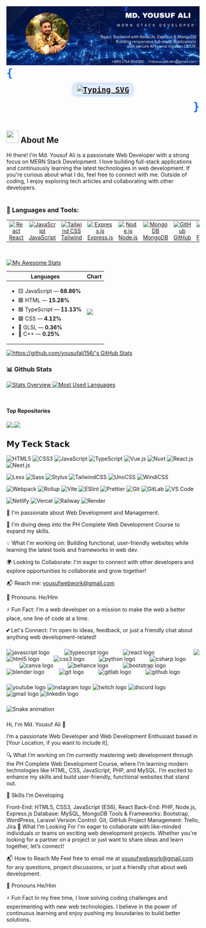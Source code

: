 
<img src="https://github.com/yousufali156/yousufali156/blob/main/Md.%20Yousuf%20Ali.png?raw=true"/>

<br/>
     
<p align="left" style="font-size: 28px; color: #0065F8; margin: 0;">
  <strong><samp>{</samp></strong>
</p>

<p align="center" style="margin: 15px 0;">
  <samp>
    <span style="color: #4300FF; font-weight: bold; font-size: 20px; background: rgba(0, 101, 248, 0.1); padding: 2px 8px; border-radius: 5px; box-shadow: 0 0 10px rgba(0, 101, 248, 0.5);">
      <a href="https://git.io/typing-svg">
        <img src="https://readme-typing-svg.demolab.com?font=Fira+Code&pause=1000&color=0065F8&width=435&lines=WelCome++++This+is+MD.+Yousuf+Ali;MERN+Stack+Web+Developer" alt="Typing SVG" />
      </a>
    </span>
  </samp>
</p>

<p align="right" style="font-size: 28px; color: #0065F8; margin: 0;">
  <strong><samp>}</samp></strong>
</p>

<br/>

<h2> <img width="32" height="32" src="https://img.icons8.com/?size=100&id=joATxKQkJdV6&format=png&color=000000" /> About Me</h2>
Hi there! I'm Md. Yousuf Ali is a passionate Web Developer with a strong focus on MERN Stack Development. I love building full-stack applications and continuously learning the latest technologies in web development. If you're curious about what I do, feel free to connect with me. Outside of coding, I enjoy exploring tech articles and collaborating with other developers.

<br>
<br>






### 🔨 Languages and Tools:
<table>
  <tr>
    <td align="center" width="96">
      <a href="https://reactjs.org" target="_blank" rel="noopener noreferrer">
        <img src="https://cdn.jsdelivr.net/gh/devicons/devicon/icons/react/react-original.svg" width="48" height="48" alt="React" />
        <br>React
      </a>
    </td>
    <td align="center" width="96">
      <a href="https://developer.mozilla.org/en-US/docs/Web/JavaScript" target="_blank" rel="noopener noreferrer">
        <img src="https://cdn.jsdelivr.net/gh/devicons/devicon/icons/javascript/javascript-original.svg" width="48" height="48" alt="JavaScript" />
        <br>JavaScript
      </a>
    </td>
    <td align="center" width="96">
      <a href="https://tailwindcss.com" target="_blank" rel="noopener noreferrer">
        <img src="https://www.vectorlogo.zone/logos/tailwindcss/tailwindcss-icon.svg" width="48" height="48" alt="Tailwind CSS" />
        <br>Tailwind
      </a>
    </td>
    <td align="center" width="96">
      <a href="https://expressjs.com" target="_blank" rel="noopener noreferrer">
        <img src="https://cdn.jsdelivr.net/gh/devicons/devicon/icons/express/express-original.svg" width="48" height="48" alt="Express.js" />
        <br>Express.js
      </a>
    </td>
    <td align="center" width="96">
      <a href="https://nodejs.org" target="_blank" rel="noopener noreferrer">
        <img src="https://cdn.jsdelivr.net/gh/devicons/devicon/icons/nodejs/nodejs-original.svg" width="48" height="48" alt="Node.js" />
        <br>Node.js
      </a>
    </td>
    <td align="center" width="96">
      <a href="https://www.mongodb.com" target="_blank" rel="noopener noreferrer">
        <img src="https://cdn.jsdelivr.net/gh/devicons/devicon/icons/mongodb/mongodb-original.svg" width="48" height="48" alt="MongoDB" />
        <br>MongoDB
      </a>
    </td>
    <td align="center" width="96">
      <a href="https://github.com" target="_blank" rel="noopener noreferrer">
        <img src="https://cdn.jsdelivr.net/gh/devicons/devicon/icons/github/github-original.svg" width="48" height="48" alt="GitHub" />
        <br>GitHub
      </a>
    </td>
    <td align="center" width="96">
      <a href="https://firebase.google.com" target="_blank" rel="noopener noreferrer">
        <img src="https://www.vectorlogo.zone/logos/firebase/firebase-icon.svg" width="48" height="48" alt="Firebase" />
        <br>Firebase
      </a>
    </td>
    <td align="center" width="96">
      <a href="https://vercel.com" target="_blank" rel="noopener noreferrer">
        <img src="https://www.vectorlogo.zone/logos/vercel/vercel-icon.svg" width="48" height="48" alt="Vercel" />
        <br>Vercel
      </a>
    </td>
    <td align="center" width="96">
      <a href="https://www.netlify.com" target="_blank" rel="noopener noreferrer">
        <img src="https://www.vectorlogo.zone/logos/netlify/netlify-icon.svg" width="48" height="48" alt="Netlify" />
        <br>Netlify
      </a>
    </td>
  </tr>
</table>










<br>



[![My Awesome Stats](https://awesome-github-stats.azurewebsites.net/user-stats/yousufali156/?cardType=level&preferLogin=false)](https://git.io/awesome-stats-card)


| Languages                                                                                                                                                                                      | Chart                                                                                                               |
| ---------------------------------------------------------------------------------------------------------------------------------------------------------------------------------------------- | ------------------------------------------------------------------------------------------------------------------- |
| <ul><li>🟨 JavaScript — **68.86%**</li><li>🟥 HTML — **15.28%**</li><li>🟦 TypeScript — **11.13%**</li><li>🟪 CSS — **4.12%**</li><li>🔵 GLSL — **0.36%**</li><li>🔴 C++ — **0.25%**</li></ul> | <img src="https://raw.githubusercontent.com/yousufali156/yousufali156/main/assets/language-chart.png" width="200"/> |


  <a href="https://awesome-github-stats.azurewebsites.net/index.html??cardType=level&preferLogin=false">    <img  alt="https://github.com/yousufali156/'s GitHub Stats" src="https://awesome-github-stats.azurewebsites.net/user-stats/https://github.com/yousufali156/?cardType=level&preferLogin=false" />  </a>



### 📊 Github Stats
<a href='https://github.com/yousufali156/github-stats-transparent'>
  
![Stats Overview](https://raw.githubusercontent.com/yousufali156/github-stats-transparent/output/generated/overview.svg)
![Most Used Languages](https://raw.githubusercontent.com/yousufali156/github-stats-transparent/output/generated/languages.svg)

</a>

<br/>

#### Top Repositories


<a href="https://github.com/yousufali156/github-readme-stats">
  <img align="center" src="https://github-readme-stats.vercel.app/api/pin/?username=yousufali156&repo=github-readme-stats&theme=buefy" />
</a>
<a href="https://github.com/anuraghazra/yousufali156.github.io">
  <img align="center" src="https://github-readme-stats.vercel.app/api/pin/?username=yousufali156&repo=anuraghazra.github.io&theme=buefy" />
</a>

<br>



## 𝗠𝘆 𝗧𝗲𝗰𝗸 𝗦𝘁𝗮𝗰𝗸

![HTML5](https://img.shields.io/badge/-HTML5-%23E44D27?style=flat-square&logo=html5&logoColor=ffffff)
![CSS3](https://img.shields.io/badge/-CSS3-%231572B6?style=flat-square&logo=css3)
![JavaScript](https://img.shields.io/badge/-JavaScript-%23F7DF1C?style=flat-square&logo=javascript&logoColor=000000&labelColor=%23F7DF1C&color=%23FFCE5A)
![TypeScript](https://img.shields.io/badge/-TypeScript-007ACC?style=flat-square&logo=typescript&logoColor=white)
![Vue.js](https://img.shields.io/badge/-Vue.js-%232c3e50?style=flat-square&logo=vuedotjs)
![Nuxt](https://img.shields.io/badge/-Nuxt.js-%23282C34?style=flat-square&logo=nuxtdotjs)
![React.js](https://img.shields.io/badge/-React.js-%23282C34?style=flat-square&logo=react)
![Next.js](https://img.shields.io/badge/-Next.js-%23000000?style=flat-square&logo=nextdotjs)

![Less](https://img.shields.io/badge/-Less-%231d365d?style=flat-square&logo=less&logoColor=ffffff)
![Sass](https://img.shields.io/badge/-Sass-%23CC6699?style=flat-square&logo=sass&logoColor=ffffff)
![Stylus](https://img.shields.io/badge/-Stylus-%23333333?style=flat-square&logo=stylus)
![TailwindCSS](https://img.shields.io/badge/-TailwindCSS-%231a202c?style=flat-square&logo=tailwind-css)
![UnoCSS](https://img.shields.io/badge/-UnoCSS-%23333333?style=flat-square&logo=unocss)
![WindiCSS](https://img.shields.io/badge/-WindiCSS-%23000000?style=flat-square&logo=tailwind-css&&logoColor=48B0F1)

![Webpack](https://img.shields.io/badge/-Webpack-%232C3A42?style=flat-square&logo=webpack)
![Rollup](https://img.shields.io/badge/-Rollup-%23EC4A3F?style=flat-square&logo=rollupdotjs&logoColor=ffffff)
![Vite](https://img.shields.io/badge/-Vite-%23646CFF?style=flat-square&logo=vite&logoColor=ffffff)
![ESlint](https://img.shields.io/badge/-ESLint-%234B32C3?style=flat-square&logo=eslint)
![Prettier](https://img.shields.io/badge/-Prettier-%23F7B93E?style=flat-square&logo=prettier&logoColor=ffffff)
![Git](https://img.shields.io/badge/-Git-%23F05032?style=flat-square&logo=git&logoColor=%23ffffff)
![GitLab](https://img.shields.io/badge/-GitLab-FCA121?style=flat-square&logo=gitlab)
![VS Code](https://img.shields.io/badge/-VSCode-%23007ACC?style=flat-square&logo=visual-studio-code)

![Netlify](https://img.shields.io/badge/-Netlify-%2300C7B7?style=flat-square&logo=netlify&logoColor=ffffff)
![Vercel](https://img.shields.io/badge/-Vercel-%23ffffff?style=flat-square&logo=vercel&logoColor=000000)
![Railway](https://img.shields.io/badge/-Railway-%230B0D0E?style=flat-square&logo=railway)
![Render](https://img.shields.io/badge/-Render-%2346E3B7?style=flat-square&logo=render&logoColor=ffffff)












👋 I'm passionate about Web Development and Management.

🌱 I'm diving deep into the PH Complete Web Development Course to expand my skills.

💡 What I'm working on: Building functional, user-friendly websites while learning the latest tools and frameworks in web dev.

🌍 Looking to Collaborate: I'm eager to connect with other developers and explore opportunities to collaborate and grow together!

📬 Reach me: yousufwebwork@gmail.com

🎯 Pronouns: He/Him

⚡ Fun Fact: I'm a web developer on a mission to make the web a better place, one line of code at a time.

💕 Let's Connect: I'm open to ideas, feedback, or just a friendly chat about anything web development-related!


<!---
yousufali156/yousufali156 is a ✨ special ✨ repository because its `README.md` (this file) appears on your GitHub profile.
You can click the Preview link to take a look at your changes.
--->






###

<img align="right" height="121" src="https://media2.giphy.com/media/v1.Y2lkPTc5MGI3NjExenB6YXBydzNpdWhicnc2dXFleWltNGc0OHI1cW9waDB6N3AxMHg5dSZlcD12MV9pbnRlcm5hbF9naWZfYnlfaWQmY3Q9Zw/Rjub7AIEIbXT0tzbr3/giphy.gif"  />

###

<div align="left">
  <img src="https://cdn.jsdelivr.net/gh/devicons/devicon/icons/javascript/javascript-original.svg" height="30" alt="javascript logo"  />
  <img width="30" />
  <img src="https://cdn.jsdelivr.net/gh/devicons/devicon/icons/typescript/typescript-original.svg" height="30" alt="typescript logo"  />
  <img width="30" />
  <img src="https://cdn.jsdelivr.net/gh/devicons/devicon/icons/react/react-original.svg" height="30" alt="react logo"  />
  <img width="30" />
  <img src="https://cdn.jsdelivr.net/gh/devicons/devicon/icons/html5/html5-original.svg" height="30" alt="html5 logo"  />
  <img width="30" />
  <img src="https://cdn.jsdelivr.net/gh/devicons/devicon/icons/css3/css3-original.svg" height="30" alt="css3 logo"  />
  <img width="30" />
  <img src="https://cdn.jsdelivr.net/gh/devicons/devicon/icons/python/python-original.svg" height="30" alt="python logo"  />
  <img width="30" />
  <img src="https://cdn.jsdelivr.net/gh/devicons/devicon/icons/csharp/csharp-original.svg" height="30" alt="csharp logo"  />
  <img width="30" />
  <img src="https://cdn.jsdelivr.net/gh/devicons/devicon/icons/canva/canva-original.svg" height="30" alt="canva logo"  />
  <img width="30" />
  <img src="https://cdn.jsdelivr.net/gh/devicons/devicon/icons/behance/behance-original.svg" height="30" alt="behance logo"  />
  <img width="30" />
  <img src="https://cdn.jsdelivr.net/gh/devicons/devicon/icons/bootstrap/bootstrap-original.svg" height="30" alt="bootstrap logo"  />
  <img width="30" />
  <img src="https://cdn.jsdelivr.net/gh/devicons/devicon/icons/blender/blender-original.svg" height="30" alt="blender logo"  />
  <img width="30" />
  <img src="https://cdn.jsdelivr.net/gh/devicons/devicon/icons/git/git-original.svg" height="30" alt="git logo"  />
  <img width="30" />
  <img src="https://cdn.jsdelivr.net/gh/devicons/devicon/icons/gitlab/gitlab-original.svg" height="30" alt="gitlab logo"  />
  <img width="30" />
  <img src="https://cdn.jsdelivr.net/gh/devicons/devicon/icons/github/github-original.svg" height="30" alt="github logo"  />
</div>

###

<div align="left">
  <img src="https://img.shields.io/static/v1?message=Youtube&logo=youtube&label=&color=FF0000&logoColor=white&labelColor=&style=for-the-badge" height="35" alt="youtube logo"  />
  <img src="https://img.shields.io/static/v1?message=Instagram&logo=instagram&label=&color=E4405F&logoColor=white&labelColor=&style=for-the-badge" height="35" alt="instagram logo"  />
  <img src="https://img.shields.io/static/v1?message=Twitch&logo=twitch&label=&color=9146FF&logoColor=white&labelColor=&style=for-the-badge" height="35" alt="twitch logo"  />
  <img src="https://img.shields.io/static/v1?message=Discord&logo=discord&label=&color=7289DA&logoColor=white&labelColor=&style=for-the-badge" height="35" alt="discord logo"  />
  <img src="https://img.shields.io/static/v1?message=Gmail&logo=gmail&label=&color=D14836&logoColor=white&labelColor=&style=for-the-badge" height="35" alt="gmail logo"  />
  <img src="https://img.shields.io/static/v1?message=LinkedIn&logo=linkedin&label=&color=0077B5&logoColor=white&labelColor=&style=for-the-badge" height="35" alt="linkedin logo"  />
</div>

###

<img src="https://raw.githubusercontent.com/YFonline24/YFonline24/output/snake.svg" alt="Snake animation" />

###






































Hi, I'm Md. Yousuf Ali 👋

I’m a passionate Web Developer and Web Development Enthusiast based in [Your Location, if you want to include it].

🔍 What I’m working on
I’m currently mastering web development through the PH Complete Web Development Course, where I’m learning modern technologies like HTML, CSS, JavaScript, PHP, and MySQL. I’m excited to enhance my skills and build user-friendly, functional websites that stand out.

🌱 Skills I’m Developing

Front-End: HTML5, CSS3, JavaScript (ES6), React
Back-End: PHP, Node.js, Express.js
Database: MySQL, MongoDB
Tools & Frameworks: Bootstrap, WordPress, Laravel
Version Control: Git, GitHub
Project Management: Trello, Jira
💬 What I’m Looking For
I'm eager to collaborate with like-minded individuals or teams on exciting web development projects. Whether you're looking for a partner on a project or just want to share ideas and learn together, let’s connect!

📬 How to Reach Me
Feel free to email me at yousufwebwork@gmail.com for any questions, project discussions, or just a friendly chat about web development.

🎯 Pronouns
He/Him

⚡ Fun Fact
In my free time, I love solving coding challenges and experimenting with new web technologies. I believe in the power of continuous learning and enjoy pushing my boundaries to build better solutions.
